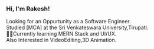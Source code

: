 ### Hi, I'm Rakesh!

Looking for an Oppurtunity as a Software Engineer.<br>
Studied [MCA] at the Sri Venkateswara University,Tirupati.<br>
:man_technologist:Currently learning MERN Stack and UI/UX.<br>
Also Interested in VideoEditing,3D Animation.<br>
